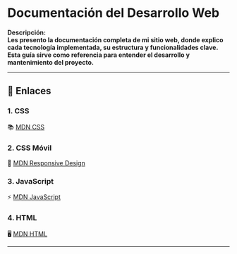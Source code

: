 # Documentación del Desarrollo Web

**Descripción:**  
**Les presento la documentación completa de mi sitio web, donde explico cada tecnología implementada, su estructura y funcionalidades clave. Esta guía sirve como referencia para entender el desarrollo y mantenimiento del proyecto.**

---

## 🔗 Enlaces

### 1. CSS
📚 [MDN CSS](https://developer.mozilla.org/es/docs/Web/CSS)

### 2. CSS Móvil
📱 [MDN Responsive Design](https://developer.mozilla.org/es/docs/Learn/CSS/CSS_layout/Responsive_Design)

### 3. JavaScript
⚡ [MDN JavaScript](https://developer.mozilla.org/es/docs/Web/JavaScript)

### 4. HTML
🖥️ [MDN HTML](https://developer.mozilla.org/es/docs/Web/HTML)

---
